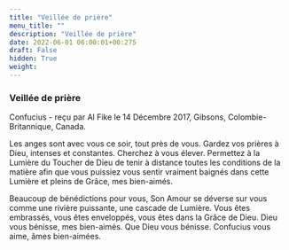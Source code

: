 ```yaml
---
title: "Veillée de prière"
menu_title: ""
description: "Veillée de prière"
date: 2022-06-01 06:00:01+00:275
draft: False
hidden: True
weight:
---
```

### Veillée de prière

Confucius - reçu par Al Fike le 14 Décembre 2017, Gibsons, Colombie-Britannique, Canada.

Les anges sont avec vous ce soir, tout près de vous. Gardez vos prières à Dieu, intenses et constantes. Cherchez à vous élever. Permettez à la Lumière du Toucher de Dieu de tenir à distance toutes les conditions de la matière afin que vous puissiez vous sentir vraiment baignés dans cette Lumière et pleins de Grâce, mes bien-aimés.

Beaucoup de bénédictions pour vous, Son Amour se déverse sur vous comme une rivière puissante, une cascade de Lumière. Vous êtes embrassés, vous êtes enveloppés, vous êtes dans la Grâce de Dieu. Dieu vous bénisse, mes bien-aimés. Que Dieu vous bénisse. Confucius vous aime, âmes bien-aimées.
